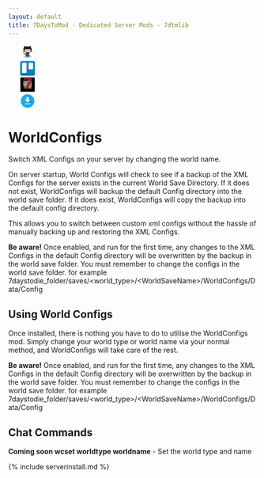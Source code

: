```yaml
---
layout: default
title: 7DaysToMod - Dedicated Server Mods - 7dtmlib
---
```

<ul style="list-style: none;">
	<li class="link-toolbar-right">
		<a href="https://github.com/7DaysToMod/worldconfigs" class="social-icon" target="_blank" title="View on Github">
			<img src="/images/Octocat.png" height="30">
		</a>
	</li>
	<li class="link-toolbar-right">
		<a href="https://trello.com/b/56hyB7rT/worldconfigs" class="social-icon" target="_blank" title="TODO List on Trello">
			<img src="/images/trello.png" height="30">
		</a>
	</li>
	<li class="link-toolbar-right">
		<a href="http://7daystodie.com/forums/" class="social-icon" target="_blank" title="7DaysToDie.com Forum Post">
			<img src="/images/placeholder_small.png" height="30">
		</a>
	</li>
	<li class="link-toolbar-right">
		<a href="https://github.com/7DaysToMod/worldconfigs/releases" class="social-icon" target="_blank" title="Downloads">
			<img src="/images/download.png" height="30">
		</a>
	</li>
</ul>

# WorldConfigs

Switch XML Configs on your server by changing the world name.


On server startup, World Configs will check to see if a backup of the XML Configs for the server exists in the current World Save Directory.  If it does not exist, WorldConfigs will backup the default Config directory into the world save folder.  If it does exist, WorldConfigs will copy the backup into the default config directory.

This allows you to switch between custom xml configs without the hassle of manually backing up and restoring the XML Configs.

__Be aware!__  Once enabled, and run for the first time, any changes to the XML Configs in the default Config directory will be overwritten by the backup in the world save folder.  You must remember to change the configs in the world save folder. for example 7daystodie_folder/saves/&lt;world_type&gt;/&lt;WorldSaveName&gt;/WorldConfigs/Data/Config

## Using World Configs

Once installed, there is nothing you have to do to utilise the WorldConfigs mod.  Simply change your world type or world name via your normal method, and WorldConfigs will take care of the rest.

__Be aware!__  Once enabled, and run for the first time, any changes to the XML Configs in the default Config directory will be overwritten by the backup in the world save folder.  You must remember to change the configs in the world save folder. for example 7daystodie_folder/saves/&lt;world_type&gt;/&lt;WorldSaveName&gt;/WorldConfigs/Data/Config


## Chat Commands

__Coming soon wcset worldtype worldname__ - Set the world type and name

{% include serverinstall.md %}
